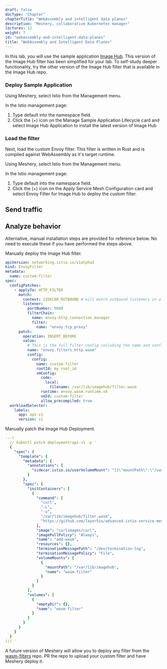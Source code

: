 ```yaml
---
draft: false
docType: "Chapter"
chapterTitle: "WebAssembly and intelligent data planes"
description: "Meshery, collaborative Kubernetes manager"
lectures: 12
weight: 7
id: "webassembly-and-intelligent-data-planes"
title: "WebAssembly and Intelligent Data Planes"
---
```




In this lab, you will use the sample application [Image Hub](https://github.com/layer5io/image-hub). This version of the Image Hub filter has been simplified for your lab. To self-study deeper functionality, try the other version of the Image Hub filter that is available in the Image Hub repo.

### Deploy Sample Application

Using Meshery, select Istio from the Management menu.

In the Istio management page:

1. Type default into the namespace field.
2. Click the (+) icon on the Manage Sample Application Lifecycle card and select Image Hub Application to install the latest version of Image Hub




### Load the filter

Next, load the custom Envoy filter. This filter is written in Rust and is compiled against WebAssembly as it's target runtime.

Using Meshery, select Istio from the Management menu.

In the Istio management page:

1. Type default into the namespace field.
2. Click the (+) icon on the Apply Service Mesh Configuration card and select Envoy Filter for Image Hub to deploy the custom filter.



## Send traffic

## Analyze behavior

Alternative, manual installation steps are provided for reference below. No need to execute these if you have performed the steps above.

Manually deploy the Image Hub filter.

```yaml
apiVersion: networking.istio.io/v1alpha3
kind: EnvoyFilter
metadata:
  name: custom-filter
spec:
  configPatches:
    - applyTo: HTTP_FILTER
      match:
        context: SIDECAR_OUTBOUND # will match outbound listeners in all sidecars
        listener:
          portNumber: 9080
          filterChain:
            name: envoy.http_connection_manager
            filter:
              name: "envoy.tcp_proxy"
      patch:
        operation: INSERT_BEFORE
        value:
          # This is the full filter config including the name and config or typed_config section.
          name: "envoy.filters.http.wasm"
          config:
            config:
              name: custom-filter
              rootId: my_root_id
              vmConfig:
                code:
                  local:
                    filename: /var/lib/imagehub/filter.wasm
                runtime: envoy.wasm.runtime.v8
                vmId: custom-filter
                allow_precompiled: true
  workloadSelector:
    labels:
      app: api-v1
      version: v1
```

Manually patch the Image Hub Deployment.

```yaml
---(
  // kubectl patch deployment/api-v1 -p '
  {
    "spec": {
      "template": {
        "metadata": {
          "annotations": {
            "sidecar.istio.io/userVolumeMount": "[{\"mountPath\":\"/var/lib/imagehub\",\"name\":\"wasm-filter\"}]"
          }
        },
        "spec": {
          "initContainers": [
            {
              "command": [
                "curl",
                "-L",
                "-o",
                "/var/lib/imagehub/filter.wasm",
                "https://github.com/layer5io/advanced-istio-service-mesh-workshop/raw/master/lab-7/ratelimiter/ratelimit-filter.wasm"
              ],
              "image": "curlimages/curl",
              "imagePullPolicy": "Always",
              "name": "add-wasm",
              "resources": {},
              "terminationMessagePath": "/dev/termination-log",
              "terminationMessagePolicy": "File",
              "volumeMounts": [
                {
                  "mountPath": "/var/lib/imagehub",
                  "name": "wasm-filter"
                }
              ]
            }
          ],
          "volumes": [
            {
              "emptyDir": {},
              "name": "wasm-filter"
            }
          ]
        }
      }
    }
  }
)// '

```

A future version of Meshery will allow you to deploy any filter from the [wasm-filters](https://github.com/layer5io/wasm-filters) repo. PR the repo to upload your custom filter and have Meshery deploy it.


